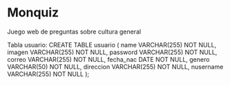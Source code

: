 # Monquiz
 Juego web de preguntas sobre cultura general

Tabla usuario:
CREATE TABLE usuario (
    name VARCHAR(255) NOT NULL,
    imagen VARCHAR(255) NOT NULL,
    password VARCHAR(255) NOT NULL,
    correo VARCHAR(255) NOT NULL,
    fecha_nac DATE NOT NULL,
    genero VARCHAR(50) NOT NULL,
    direccion VARCHAR(255) NOT NULL,
    nusername VARCHAR(255) NOT NULL
);
